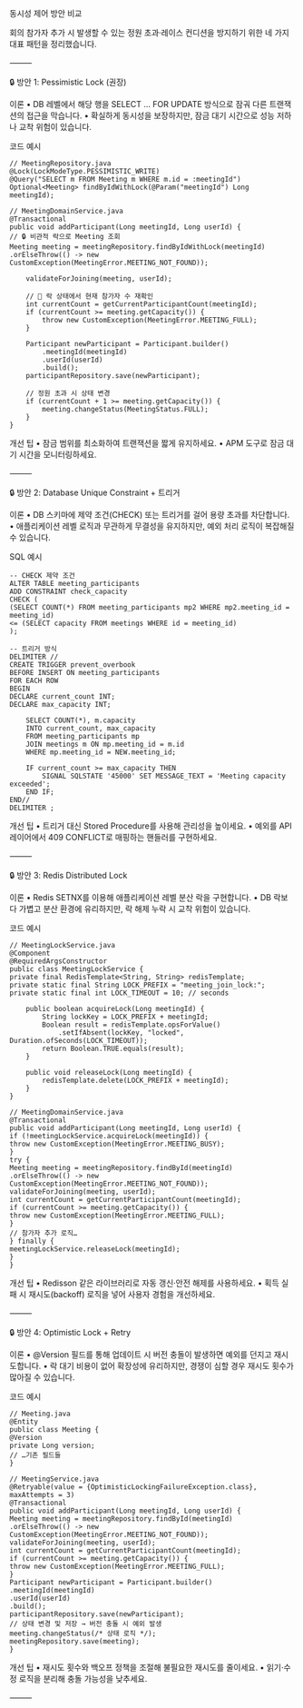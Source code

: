 동시성 제어 방안 비교

회의 참가자 추가 시 발생할 수 있는 정원 초과·레이스 컨디션을 방지하기 위한 네 가지 대표 패턴을 정리했습니다.

⸻

🔒 방안 1: Pessimistic Lock (권장)

이론
•	DB 레벨에서 해당 행을 SELECT … FOR UPDATE 방식으로 잠궈 다른 트랜잭션의 접근을 막습니다.
•	확실하게 동시성을 보장하지만, 잠금 대기 시간으로 성능 저하나 교착 위험이 있습니다.

코드 예시
```
// MeetingRepository.java
@Lock(LockModeType.PESSIMISTIC_WRITE)
@Query("SELECT m FROM Meeting m WHERE m.id = :meetingId")
Optional<Meeting> findByIdWithLock(@Param("meetingId") Long meetingId);

// MeetingDomainService.java
@Transactional
public void addParticipant(Long meetingId, Long userId) {
// 🔒 비관적 락으로 Meeting 조회
Meeting meeting = meetingRepository.findByIdWithLock(meetingId)
.orElseThrow(() -> new CustomException(MeetingError.MEETING_NOT_FOUND));

    validateForJoining(meeting, userId);

    // 🚨 락 상태에서 현재 참가자 수 재확인
    int currentCount = getCurrentParticipantCount(meetingId);
    if (currentCount >= meeting.getCapacity()) {
        throw new CustomException(MeetingError.MEETING_FULL);
    }

    Participant newParticipant = Participant.builder()
        .meetingId(meetingId)
        .userId(userId)
        .build();
    participantRepository.save(newParticipant);

    // 정원 초과 시 상태 변경
    if (currentCount + 1 >= meeting.getCapacity()) {
        meeting.changeStatus(MeetingStatus.FULL);
    }
}
```
개선 팁
•	잠금 범위를 최소화하여 트랜잭션을 짧게 유지하세요.
•	APM 도구로 잠금 대기 시간을 모니터링하세요.

⸻

🔒 방안 2: Database Unique Constraint + 트리거

이론
•	DB 스키마에 제약 조건(CHECK) 또는 트리거를 걸어 용량 초과를 차단합니다.
•	애플리케이션 레벨 로직과 무관하게 무결성을 유지하지만, 예외 처리 로직이 복잡해질 수 있습니다.

SQL 예시
```
-- CHECK 제약 조건
ALTER TABLE meeting_participants
ADD CONSTRAINT check_capacity
CHECK (
(SELECT COUNT(*) FROM meeting_participants mp2 WHERE mp2.meeting_id = meeting_id)
<= (SELECT capacity FROM meetings WHERE id = meeting_id)
);

-- 트리거 방식
DELIMITER //
CREATE TRIGGER prevent_overbook
BEFORE INSERT ON meeting_participants
FOR EACH ROW
BEGIN
DECLARE current_count INT;
DECLARE max_capacity INT;

    SELECT COUNT(*), m.capacity
    INTO current_count, max_capacity
    FROM meeting_participants mp
    JOIN meetings m ON mp.meeting_id = m.id
    WHERE mp.meeting_id = NEW.meeting_id;

    IF current_count >= max_capacity THEN
        SIGNAL SQLSTATE '45000' SET MESSAGE_TEXT = 'Meeting capacity exceeded';
    END IF;
END//
DELIMITER ;
```
개선 팁
•	트리거 대신 Stored Procedure를 사용해 관리성을 높이세요.
•	예외를 API 레이어에서 409 CONFLICT로 매핑하는 핸들러를 구현하세요.

⸻

🔒 방안 3: Redis Distributed Lock

이론
•	Redis SETNX를 이용해 애플리케이션 레벨 분산 락을 구현합니다.
•	DB 락보다 가볍고 분산 환경에 유리하지만, 락 해제 누락 시 교착 위험이 있습니다.

코드 예시
```
// MeetingLockService.java
@Component
@RequiredArgsConstructor
public class MeetingLockService {
private final RedisTemplate<String, String> redisTemplate;
private static final String LOCK_PREFIX = "meeting_join_lock:";
private static final int LOCK_TIMEOUT = 10; // seconds

    public boolean acquireLock(Long meetingId) {
        String lockKey = LOCK_PREFIX + meetingId;
        Boolean result = redisTemplate.opsForValue()
            .setIfAbsent(lockKey, "locked", Duration.ofSeconds(LOCK_TIMEOUT));
        return Boolean.TRUE.equals(result);
    }

    public void releaseLock(Long meetingId) {
        redisTemplate.delete(LOCK_PREFIX + meetingId);
    }
}

// MeetingDomainService.java
@Transactional
public void addParticipant(Long meetingId, Long userId) {
if (!meetingLockService.acquireLock(meetingId)) {
throw new CustomException(MeetingError.MEETING_BUSY);
}
try {
Meeting meeting = meetingRepository.findById(meetingId)
.orElseThrow(() -> new CustomException(MeetingError.MEETING_NOT_FOUND));
validateForJoining(meeting, userId);
int currentCount = getCurrentParticipantCount(meetingId);
if (currentCount >= meeting.getCapacity()) {
throw new CustomException(MeetingError.MEETING_FULL);
}
// 참가자 추가 로직…
} finally {
meetingLockService.releaseLock(meetingId);
}
}
```
개선 팁
•	Redisson 같은 라이브러리로 자동 갱신·안전 해제를 사용하세요.
•	획득 실패 시 재시도(backoff) 로직을 넣어 사용자 경험을 개선하세요.

⸻

🔒 방안 4: Optimistic Lock + Retry

이론
•	@Version 필드를 통해 업데이트 시 버전 충돌이 발생하면 예외를 던지고 재시도합니다.
•	락 대기 비용이 없어 확장성에 유리하지만, 경쟁이 심할 경우 재시도 횟수가 많아질 수 있습니다.

코드 예시
```
// Meeting.java
@Entity
public class Meeting {
@Version
private Long version;
// …기존 필드들
}

// MeetingService.java
@Retryable(value = {OptimisticLockingFailureException.class}, maxAttempts = 3)
@Transactional
public void addParticipant(Long meetingId, Long userId) {
Meeting meeting = meetingRepository.findById(meetingId)
.orElseThrow(() -> new CustomException(MeetingError.MEETING_NOT_FOUND));
validateForJoining(meeting, userId);
int currentCount = getCurrentParticipantCount(meetingId);
if (currentCount >= meeting.getCapacity()) {
throw new CustomException(MeetingError.MEETING_FULL);
}
Participant newParticipant = Participant.builder()
.meetingId(meetingId)
.userId(userId)
.build();
participantRepository.save(newParticipant);
// 상태 변경 및 저장 → 버전 충돌 시 예외 발생
meeting.changeStatus(/* 상태 로직 */);
meetingRepository.save(meeting);
}
```
개선 팁
•	재시도 횟수와 백오프 정책을 조절해 불필요한 재시도를 줄이세요.
•	읽기·수정 로직을 분리해 충돌 가능성을 낮추세요.

⸻
